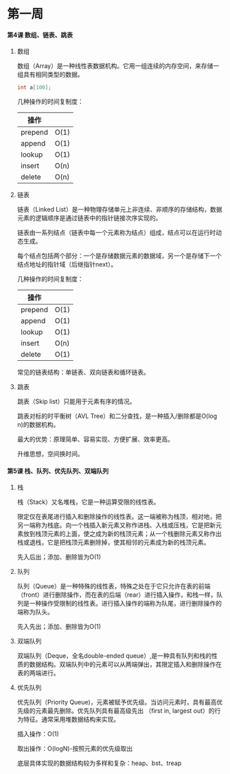 # 第一周

#### 第4课 数组、链表、跳表

1. 数组

   数组（Array）是一种线性表数据机构。它用一组连续的内存空间，来存储一组具有相同类型的数据。

   ```java
   int a[100];
   ```

   几种操作的时间复制度：

   | 操作    |      |
   | ------- | ---- |
   | prepend | O(1) |
   | append  | O(1) |
   | lookup  | O(1) |
   | insert  | O(n) |
   | delete  | O(n) |

2. 链表

   链表（Linked List）是一种物理存储单元上非连续、非顺序的存储结构，数据元素的逻辑顺序是通过链表中的指针链接次序实现的。

   链表由一系列结点（链表中每一个元素称为结点）组成，结点可以在运行时动态生成。

   每个结点包括两个部分：一个是存储数据元素的数据域，另一个是存储下一个结点地址的指针域（后继指针next）。

   几种操作的时间复制度：

   | 操作    |      |
   | ------- | ---- |
   | prepend | O(1) |
   | append  | O(1) |
   | lookup  | O(1) |
   | insert  | O(n) |
   | delete  | O(1) |

   常见的链表结构：单链表、双向链表和循环链表。

3. 跳表

   跳表（Skip list）只能用于元素有序的情况。

   跳表对标的时平衡树（AVL Tree）和二分查找，是一种插入/删除都是O(log n)的数据机构。

   最大的优势：原理简单、容易实现、方便扩展、效率更高。

   升维思想，空间换时间。

#### 第5课 栈、队列、优先队列、双端队列

1. 栈

   栈（Stack）又名堆栈，它是一种运算受限的线性表。

   限定仅在表尾进行插入和删除操作的线性表。这一端被称为栈顶，相对地，把另一端称为栈底。向一个栈插入新元素又称作进栈、入栈或压栈，它是把新元素放到栈顶元素的上面，使之成为新的栈顶元素；从一个栈删除元素又称作出栈或退栈，它是把栈顶元素删除掉，使其相邻的元素成为新的栈顶元素。

   先入后出；添加、删除皆为O(1)

2. 队列

   队列（Queue）是一种特殊的线性表，特殊之处在于它只允许在表的前端（front）进行删除操作，而在表的后端（rear）进行插入操作，和栈一样，队列是一种操作受限制的线性表。进行插入操作的端称为队尾，进行删除操作的端称为队头。

   先入先出；添加、删除皆为O(1)

3. 双端队列

   双端队列（Deque，全名double-ended queue）,是一种具有队列和栈的性质的数据结构。双端队列中的元素可以从两端弹出，其限定插入和删除操作在表的两端进行。

4. 优先队列

   优先队列（Priority Queue)，元素被赋予优先级。当访问元素时，具有最高优先级的元素最先删除。优先队列具有最高级先出 （first in, largest out）的行为特征。通常采用堆数据结构来实现。

   插入操作：O(1)

   取出操作：O(logN)-按照元素的优先级取出

   底层具体实现的数据结构较为多样和复杂：heap、bst、treap

